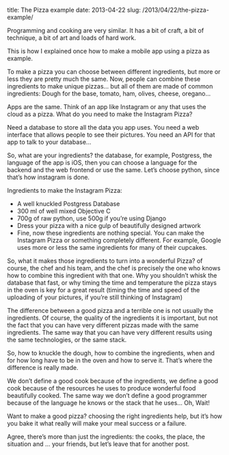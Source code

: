 title: The Pizza example
date: 2013-04-22
slug: /2013/04/22/the-pizza-example/

Programming and cooking are very similar. It has a bit of craft, a bit of technique, a bit of art and loads of hard work.

This is how I explained once how to make a mobile app using a pizza as example.

To make a pizza you can choose between different ingredients, but more or less they are pretty much the same. Now, people can combine these ingredients to make unique pizzas&#8230; but all of them are made of common ingredients: Dough for the base, tomato, ham, olives, cheese, oregano&#8230;

Apps are the same. Think of an app like Instagram or any that uses the cloud as a pizza. What do you need to make the Instagram Pizza?

Need a database to store all the data you app uses. You need a web interface that allows people to see their pictures. You need an API for that app to talk to your database&#8230;

So, what are your ingredients? the database, for example, Postgress, the language of the app is iOS, then you can choose a language for the backend and the web frontend or use the same. Let&#8217;s choose python, since that&#8217;s how instagram is done.

Ingredients to make the Instagram Pizza:

  * A well knuckled Postgress Database
  * 300 ml of well mixed Objective C
  * 700g of raw python, use 500g if you&#8217;re using Django
  * Dress your pizza with a nice gulp of beautifully designed artwork
  * Fine, now these ingredients are nothing special. You can make the Instagram Pizza or something completely different. For example, Google uses more or less the same ingredients for many of their cupcakes.

So, what it makes those ingredients to turn into a wonderful Pizza? of course, the chef and his team, and the chef is precisely the one who knows how to combine this ingredient with that one. Why you shouldn&#8217;t whisk the database that fast, or why timing the time and temperature the pizza stays in the oven is key for a great result (timing the time and speed of the uploading of your pictures, if you&#8217;re still thinking of Instagram)

The difference between a good pizza and a terrible one is not usually the ingredients. Of course, the quality of the ingredients it is important, but not the fact that you can have very different pizzas made with the same ingredients. The same way that you can have very different results using the same technologies, or the same stack.

So, how to knuckle the dough, how to combine the ingredients, when and for how long have to be in the oven and how to serve it. That&#8217;s where the difference is really made.

We don&#8217;t define a good cook because of the ingredients, we define a good cook because of the resources he uses to produce wonderful food beautifully cooked. The same way we don&#8217;t define a good programmer because of the language he knows or the stack that he uses&#8230; Oh, Wait!

Want to make a good pizza? choosing the right ingredients help, but it&#8217;s how you bake it what really will make your meal success or a failure.

Agree, there&#8217;s more than just the ingredients: the cooks, the place, the situation and &#8230; your friends, but let&#8217;s leave that for another post.
